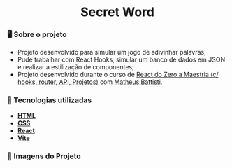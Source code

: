 <div align = "center">
    <h1>Secret Word</h1>
</div>

### 🖥 Sobre o projeto
- Projeto desenvolvido para simular um jogo de adivinhar palavras;
- Pude trabalhar com React Hooks, simular um banco de dados em JSON e realizar a estilização de componentes;   
- Projeto desenvolvido durante o curso de [React do Zero a Maestria (c/ hooks, router, API, Projetos)](https://www.udemy.com/course/react-do-zero-a-maestria-c-hooks-router-api-projetos/) com [Matheus Battisti](https://github.com/matheusbattisti/).

### 🌟 Tecnologias utilizadas
- [**HTML**](https://developer.mozilla.org/en-US/docs/Web/HTML)
- [**CSS**](https://developer.mozilla.org/en-US/docs/Web/CSS)
- [**React**](https://react.dev/)
- [**Vite**](https://pt.vitejs.dev/guide/)

### 🎯 Imagens do Projeto
